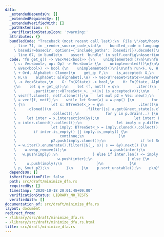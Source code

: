 ```yaml
---
data:
  _extendedDependsOn: []
  _extendedRequiredBy: []
  _extendedVerifiedWith: []
  _pathExtension: rs
  _verificationStatusIcon: ':warning:'
  attributes: {}
  bundledCode: "Traceback (most recent call last):\n  File \"/opt/hostedtoolcache/Python/3.9.0/x64/lib/python3.9/site-packages/onlinejudge_verify/documentation/build.py\"\
    , line 71, in _render_source_code_stat\n    bundled_code = language.bundle(stat.path,\
    \ basedir=basedir, options={'include_paths': [basedir]}).decode()\n  File \"/opt/hostedtoolcache/Python/3.9.0/x64/lib/python3.9/site-packages/onlinejudge_verify/languages/user_defined.py\"\
    , line 67, in bundle\n    assert 'bundle' in self.config\nAssertionError\n"
  code: "fn get_q() -> Vec<Vec<bool>> {\n    unimplemented!()\n}\n\nfn next_state(mut\
    \ s: Vec<bool>, op: Op) -> Vec<bool> {\n    unimplemented!()\n}\n\nfn is_accepted(v:\
    \ &Vec<bool>) -> bool {\n    unimplemented!()\n}\n\nfn run<F, G, H, State: Clone\
    \ + Ord, Alphabet: Clone>(\n    get_q: F,\n    is_accepted: G,\n    next_state:\
    \ H,\n    alphabet: &[Alphabet],\n) -> Vec<BTreeSet<State>>\nwhere\n    F: FnOnce()\
    \ -> Vec<State>,\n    G: Fn(&State) -> bool,\n    H: Fn(State, Alphabet) -> State,\n\
    {\n    let q = get_q();\n    let (f, notf) = q\n        .iter()\n        .cloned()\n\
    \        .partition::<BTreeSet<_>, _>(|v| is_accepted(v));\n\n    let mut p =\
    \ vec![f.clone(), notf.clone()];\n    let mut p2 = Vec::new();\n    let mut w\
    \ = vec![f, notf];\n    while let Some(a) = w.pop() {\n        for op in alphabet\
    \ {\n            let x: BTreeSet<_> = q\n                .iter()\n           \
    \     .cloned()\n                .filter(|s| a.get(&next_state(s.clone(), op.clone())).is_some())\n\
    \                .collect();\n            for y in p.drain(..) {\n           \
    \     let inter = x.intersection(&y);\n                let inter: BTreeSet<_>\
    \ = inter.cloned().collect();\n                let imply = y.difference(&x);\n\
    \                let imply: BTreeSet<_> = imply.cloned().collect();\n        \
    \        if inter.is_empty() || imply.is_empty() {\n                    p2.push(y);\n\
    \                    continue;\n                }\n                p2.push(inter.clone());\n\
    \                p2.push(imply.clone());\n                if let Some((i, _))\
    \ = w.iter().enumerate().filter(|&(_, s)| s == &y).next() {\n                \
    \    w.swap_remove(i);\n                    w.push(inter);\n                 \
    \   w.push(imply);\n                } else if inter.len() <= imply.len() {\n \
    \                   w.push(inter);\n                } else {\n               \
    \     w.push(imply);\n                }\n            }\n            std::mem::swap(&mut\
    \ p, &mut p2);\n        }\n    }\n    p.sort_unstable();\n    p\n}\n"
  dependsOn: []
  isVerificationFile: false
  path: src/draft/minimize_dfa.rs
  requiredBy: []
  timestamp: '2020-10-18 20:01:48+09:00'
  verificationStatus: LIBRARY_NO_TESTS
  verifiedWith: []
documentation_of: src/draft/minimize_dfa.rs
layout: document
redirect_from:
- /library/src/draft/minimize_dfa.rs
- /library/src/draft/minimize_dfa.rs.html
title: src/draft/minimize_dfa.rs
---
```

